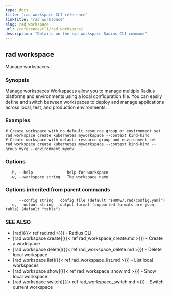 ```yaml
---
type: docs
title: "rad workspace CLI reference"
linkTitle: "rad workspace"
slug: rad_workspace
url: /reference/cli/rad_workspace/
description: "Details on the rad workspace Radius CLI command"
---
```

## rad workspace

Manage workspaces

### Synopsis

Manage workspaces
		Workspaces allow you to manage multiple Radius platforms and environments using a local configuration file. 
		You can easily define and switch between workspaces to deploy and manage applications across local, test, and production environments.

### Examples

```
# Create workspace with no default resource group or environment set
rad workspace create kubernetes myworkspace --context kind-kind
# Create workspace with default resource group and environment set
rad workspace create kubernetes myworkspace --context kind-kind --group myrg --environment myenv
```

### Options

```
  -h, --help               help for workspace
  -w, --workspace string   The workspace name
```

### Options inherited from parent commands

```
      --config string   config file (default "$HOME/.rad/config.yaml")
  -o, --output string   output format (supported formats are json, table) (default "table")
```

### SEE ALSO

* [rad]({{< ref rad.md >}})	 - Radius CLI
* [rad workspace create]({{< ref rad_workspace_create.md >}})	 - Create a workspace
* [rad workspace delete]({{< ref rad_workspace_delete.md >}})	 - Delete local workspace
* [rad workspace list]({{< ref rad_workspace_list.md >}})	 - List local workspaces
* [rad workspace show]({{< ref rad_workspace_show.md >}})	 - Show local workspace
* [rad workspace switch]({{< ref rad_workspace_switch.md >}})	 - Switch current workspace

